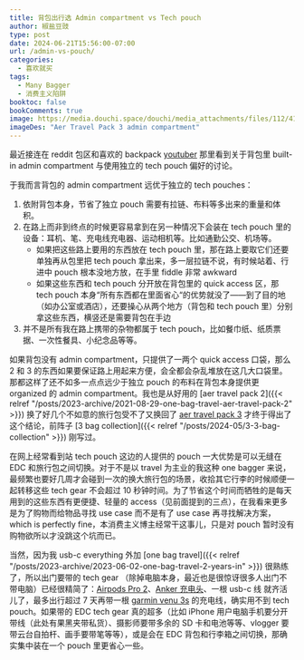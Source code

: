 ```yaml
---
title: 背包出行选 Admin compartment vs Tech pouch
author: 椒盐豆豉
type: post
date: 2024-06-21T15:56:00-07:00
url: /admin-vs-pouch/
categories:
  - 喜欢就买
tags:
  - Many Bagger
  - 消费主义陷阱
booktoc: false
bookComments: true
image: https://media.douchi.space/douchi/media_attachments/files/112/415/276/313/382/543/original/64dda6a93bf2bfbf.png
imageDes: "Aer Travel Pack 3 admin compartment"
---
```


最近接连在 reddit 包区和喜欢的 backpack [youtuber](https://youtu.be/NK7IQ4aHBII?t=284) 那里看到关于背包里 built-in admin compartment 与使用独立的 tech pouch 偏好的讨论。

<!--more-->

于我而言背包的 admin compartment 远优于独立的 tech pouches：
1. 依附背包本身，节省了独立 pouch 需要有拉链、布料等多出来的重量和体积。
2. 在路上而非到终点的时候更容易拿到在另一种情况下会装在 tech pouch 里的设备：耳机、笔、充电线充电器、运动相机等。比如通勤公交、机场等。
    - 如果把这些路上要用的东西放在 tech pouch 里，那在路上要取它们还要单独再从包里把 tech pouch 拿出来，多一层拉链不说，有时候站着、行进中 pouch 根本没地方放，在手里 fiddle 非常 awkward
    - 如果这些东西和 tech pouch 分开放在背包里的 quick access 区，那 tech pouch 本身“所有东西都在里面省心“的优势就没了——到了目的地（如办公室或酒店），还要操心从两个地方（背包和 tech pouch 里）分别拿这些东西，横竖还是需要背包在手边
3. 并不是所有我在路上携带的杂物都属于 tech pouch，比如餐巾纸、纸质票据、一次性餐具、小纪念品等等。

如果背包没有 admin compartment，只提供了一两个 quick access 口袋，那么 2 和 3 的东西如果要保证路上用起来方便，会全都会杂乱堆放在这几大口袋里。那都这样了还不如多一点点远少于独立 pouch 的布料在背包本身提供更 organized 的 admin compartment。我也是从好用的 [aer travel pack 2]({{< relref "/posts/2023-archive/2021-08-29-one-bag-travel-aer-travel-pack-2" >}}) 换了好几个不如意的旅行包受不了又换回了 [aer travel pack 3](https://aersf.com/products/travel-pack-3?utm_source=blog.douchi.space) 才终于得出了这个结论，前阵子 [3 bag collection]({{< relref "/posts/2024-05/3-3-bag-collection" >}}) 刚写过。

在网上经常看到站 tech pouch 这边的人提供的 pouch 一大优势是可以无缝在 EDC 和旅行包之间切换。对于不是以 travel 为主业的我这种 one bagger 来说，最频繁也要好几周才会碰到一次的换大旅行包的场景，收拾其它行李的时候顺便一起转移这些 tech gear 不会超过 10 秒钟时间。为了节省这个时间而牺牲的是每天用到的这些东西有更便捷、轻量的 access（见前面提到的三点），在我看来更多是为了购物而给物品寻找 use case 而不是有了 use case 再寻找解决方案，which is perfectly fine，本消费主义博主经常干这事儿，只是对 pouch 暂时没有购物欲所以才没跳这个坑而已。

当然，因为我 usb-c everything 外加 [one bag travel]({{< relref "/posts/2023-archive/2023-06-02-one-bag-travel-2-years-in" >}}) 很熟练了，所以出门要带的 tech gear （除掉电脑本身，最近也是很惊讶很多人出门不带电脑）已经很精简了：[Airpods Pro 2](https://amzn.to/3fZOENk)、[Anker 充电头](https://amzn.to/3Z6LwkB)、一根 usb-c 线 就齐活儿了，最多出行超过 7 天再带一根 [garmin venu 3s](https://amzn.to/3EvHQjj) 的充电线，确实用不到 tech pouch。如果带的 EDC tech gear 真的超多（比如 iPhone 用户电脑手机要分开带线（此处有果黑夹带私货）、摄影师要带多余的 SD 卡和电池等等、vlogger 要带云台自拍杆、画手要带笔等等），或是会在 EDC 背包和行李箱之间切换，那确实集中装在一个 pouch 里更省心一些。
